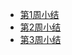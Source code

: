 - [第1周小结](../Study-Memo/37-Day1.md)
- [第2周小结](../Study-Memo/37-Day2.md)
- [第3周小结](../Study-Memo/37-Day3.md)
